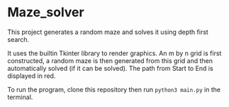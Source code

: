 # Maze_solver

This project generates a random maze and solves it using depth first search.

It uses the builtin Tkinter library to render graphics. An m by n grid is first constructed, a random maze is then generated from this grid and then automatically solved (if it can be solved). The path from Start to End is displayed in red.

To run the program, clone this repository then run `python3 main.py` in the terminal.